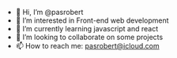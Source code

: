- 👋 Hi, I’m @pasrobert
- 👀 I’m interested in Front-end web development 
- 🌱 I’m currently learning javascript and react 
- 💞️ I’m looking to collaborate on some projects 
- 📫 How to reach me: pasrobert@icloud.com

<!---
pasrobert/pasrobert is a ✨ special ✨ repository because its `README.md` (this file) appears on your GitHub profile.
You can click the Preview link to take a look at your changes.
--->
